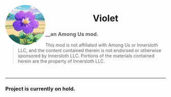 
<img align="left" alt="Cover" src="Violet-Logo.png" width="25%"  />  <h1 align="center">Violet</h1>

> ### __an Among Us mod. <br>
> This mod is not affiliated with Among Us or Innersloth LLC, and the content contained therein is not endorsed or otherwise sponsored by Innersloth LLC. Portions of the materials contained herein are the property of Innersloth LLC. <br>

<br>

--- 
### Project is currently on hold.

